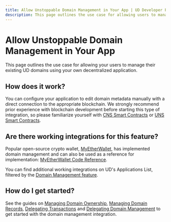 ```yaml
---
title: Allow Unstoppable Domain Management in Your App | UD Developer Portal
description: This page outlines the use case for allowing users to manage their existing UD domains in your app.
---
```


# Allow Unstoppable Domain Management in Your App

This page outlines the use case for allowing your users to manage their existing UD domains using your own decentralized application.

## How does it work?

You can configure your application to edit domain metadata manually with a direct connection to the appropriate blockchain. We strongly recommend prior experience with blockchain development before starting this type of integration, so please familiarize yourself with [CNS Smart Contracts](../developer-toolkit/smart-contracts/cns-smart-contracts.md) or [UNS Smart Contracts](../developer-toolkit/smart-contracts/uns-smart-contracts.md).

## Are there working integrations for this feature?

Popular open-source crypto wallet, [MyEtherWallet](https://www.myetherwallet.com/), has implemented domain management and can also be used as a reference for implementation: [MyEtherWallet Code Reference](https://github.com/MyEtherWallet/MyEtherWallet/tree/main/src/dapps/unstoppable-domains-dapp).

You can find additional working integrations on UD's Applications List, filtered by the [Domain Management feature](https://unstoppabledomains.com/apps?filters=7).

## How do I get started?

See the guides on [Managing Domain Ownership](../manage-domains/index.md), [Managing Domain Records](../manage-domains/managing-domain-records.md), [Delegating Transactions](../manage-domains/delegating-transactions.md) and [Delegating Domain Management](../manage-domains/delegating-domain-management.md) to get started with the domain management integration.
